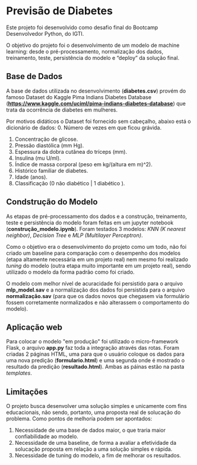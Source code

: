# Previsão de Diabetes

Este projeto foi desenvolvido como desafio final do Bootcamp Desenvolvedor Python, do IGTI.

O objetivo do projeto foi o desenvolvimento de um modelo de machine learning: desde o pré-processamento, normalização dos dados, treinamento, teste, persistência do modelo e “deploy” da solução final.

## Base de Dados
A base de dados utilizada no desenvolvimento (**diabetes.csv**) provém do famoso Dataset do Kaggle Pima Indians Diabetes Database (**https://www.kaggle.com/uciml/pima-indians-diabetes-database**) que trata da ocorrência de diabetes em mulheres.

Por motivos didáticos o Dataset foi fornecido sem cabeçalho, abaixo está o dicionário de dados:
0. Número de vezes em que ficou grávida.
1. Concentração de glicose.
2. Pressão diastólica (mm Hg).
3. Espessura da dobra cutânea do tríceps (mm).
4. Insulina (mu U/ml).
5. Índice de massa corporal (peso em kg/(altura em m)^2).
6. Histórico familiar de diabetes.
7. Idade (anos).
8. Classificação (0 não diabético | 1 diabético ).

## Condstrução do Modelo
As etapas de pré-processamento dos dados e a construção, treinamento, teste e persistência do modelo foram feitas em um jupyter notebook (**construção_modelo.ipynb**). Foram testados 3 modelos: *KNN (K nearest neighbor)*, *Decision Tree* e *MLP (Multilayer Perceptron)*. 

Como o objetivo era o desenvolvimento do projeto como um todo, não foi criado um baseline para comparação com o desempenho dos modelos (etapa altamente necessária em um projeto real) nem mesmo foi realizado *tuning* do modelo (outra etapa muito importante em um projeto real), sendo utilizado o modelo da forma padrão como foi criado.

O modelo com melhor nível de acuracidade foi persistido para o arquivo **mlp_model.sav** e a normalização dos dados foi persistida para o arquivo **normalização.sav** (para que os dados novos que chegasem via formulário fossem corretamente normalizados e não alterassem o comportamento do modelo). 

## Aplicação web
Para colocar o modelo "em produção" foi utilizado o micro-framework Flask, o arquivo **app.py** faz toda a integração através das rotas.
Foram criadas 2 páginas HTML, uma para que o usuário coloque os dados para uma nova predição (**formulario.html**) e uma segunda onde é mostrado o resultado da predição (**resultado.html**). Ambas as páinas estão na pasta *templates*.

## Limitações
O projeto busca desenvolver uma solução simples e unicamente com fins educacionais, não sendo, portanto, uma proposta real de solucação do problema.
Como pontos de melhoría podem ser apontados: 
1. Necessidade de uma base de dados maior, o que traria maior confiabilidade ao modelo.
2. Necessidade de uma baseline, de forma a avaliar a efetividade da solucação proposta em relação a uma solução simples e rápida.
3. Necessidade de tuning do modelo, a fim de melhorar os resultados.

